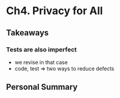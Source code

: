 # Ch4. Privacy for All

## Takeaways

### Tests are also imperfect
- we revise in that case
- code, test => two ways to reduce defects

## Personal Summary

